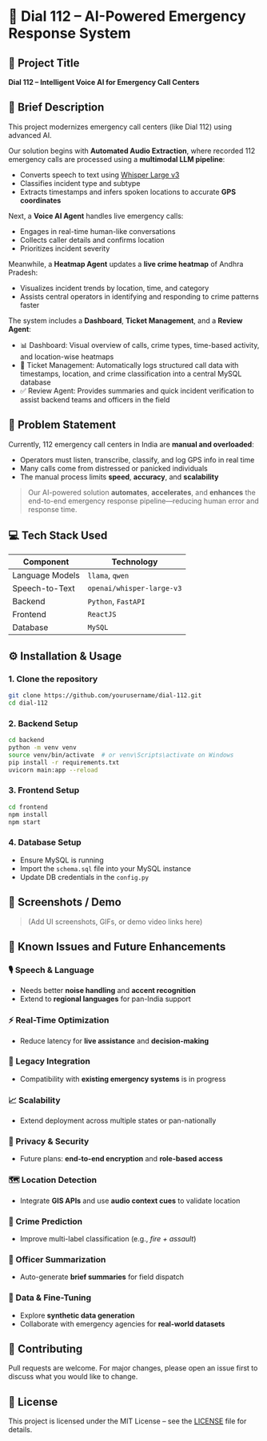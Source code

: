 
# 🚨 Dial 112 – AI-Powered Emergency Response System

## 📌 Project Title
**Dial 112 – Intelligent Voice AI for Emergency Call Centers**

## 📝 Brief Description
This project modernizes emergency call centers (like Dial 112) using advanced AI.

Our solution begins with **Automated Audio Extraction**, where recorded 112 emergency calls are processed using a **multimodal LLM pipeline**:
- Converts speech to text using [Whisper Large v3](https://github.com/openai/whisper)
- Classifies incident type and subtype
- Extracts timestamps and infers spoken locations to accurate **GPS coordinates**

Next, a **Voice AI Agent** handles live emergency calls:
- Engages in real-time human-like conversations
- Collects caller details and confirms location
- Prioritizes incident severity

Meanwhile, a **Heatmap Agent** updates a **live crime heatmap** of Andhra Pradesh:
- Visualizes incident trends by location, time, and category
- Assists central operators in identifying and responding to crime patterns faster

The system includes a **Dashboard**, **Ticket Management**, and a **Review Agent**:
- 📊 Dashboard: Visual overview of calls, crime types, time-based activity, and location-wise heatmaps
- 🎫 Ticket Management: Automatically logs structured call data with timestamps, location, and crime classification into a central MySQL database
- ✅ Review Agent: Provides summaries and quick incident verification to assist backend teams and officers in the field

## 🚨 Problem Statement

Currently, 112 emergency call centers in India are **manual and overloaded**:
- Operators must listen, transcribe, classify, and log GPS info in real time
- Many calls come from distressed or panicked individuals
- The manual process limits **speed**, **accuracy**, and **scalability**

> Our AI-powered solution **automates**, **accelerates**, and **enhances** the end-to-end emergency response pipeline—reducing human error and response time.

## 💻 Tech Stack Used

| Component | Technology |
|----------|-------------|
| Language Models | `llama`, `qwen` |
| Speech-to-Text | `openai/whisper-large-v3` |
| Backend | `Python`, `FastAPI` |
| Frontend | `ReactJS` |
| Database | `MySQL` |

## ⚙️ Installation & Usage

### 1. Clone the repository
```bash
git clone https://github.com/yourusername/dial-112.git
cd dial-112
```

### 2. Backend Setup
```bash
cd backend
python -m venv venv
source venv/bin/activate  # or venv\Scripts\activate on Windows
pip install -r requirements.txt
uvicorn main:app --reload
```

### 3. Frontend Setup
```bash
cd frontend
npm install
npm start
```

### 4. Database Setup
- Ensure MySQL is running
- Import the `schema.sql` file into your MySQL instance
- Update DB credentials in the `config.py`

## 📸 Screenshots / Demo

> (Add UI screenshots, GIFs, or demo video links here)

## 🧠 Known Issues and Future Enhancements

### 🎙️ Speech & Language
- Needs better **noise handling** and **accent recognition**
- Extend to **regional languages** for pan-India support

### ⚡ Real-Time Optimization
- Reduce latency for **live assistance** and **decision-making**

### 🧩 Legacy Integration
- Compatibility with **existing emergency systems** is in progress

### 📈 Scalability
- Extend deployment across multiple states or pan-nationally

### 🔐 Privacy & Security
- Future plans: **end-to-end encryption** and **role-based access**

### 🗺️ Location Detection
- Integrate **GIS APIs** and use **audio context cues** to validate location

### 🧠 Crime Prediction
- Improve multi-label classification (e.g., *fire + assault*)

### 📄 Officer Summarization
- Auto-generate **brief summaries** for field dispatch

### 🧪 Data & Fine-Tuning
- Explore **synthetic data generation**
- Collaborate with emergency agencies for **real-world datasets**

## 🙌 Contributing

Pull requests are welcome. For major changes, please open an issue first to discuss what you would like to change.

## 📃 License

This project is licensed under the MIT License – see the [LICENSE](./LICENSE) file for details.
